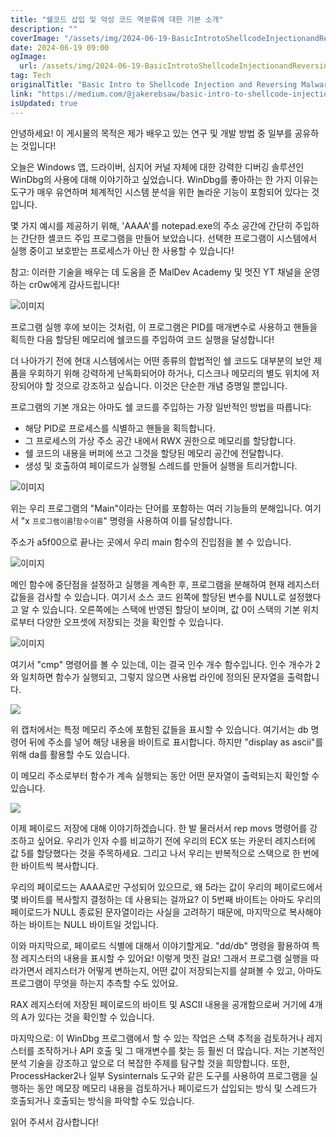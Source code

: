 ```yaml
---
title: "쉘코드 삽입 및 악성 코드 역분류에 대한 기본 소개"
description: ""
coverImage: "/assets/img/2024-06-19-BasicIntrotoShellcodeInjectionandReversingMalware_0.png"
date: 2024-06-19 09:00
ogImage:
  url: /assets/img/2024-06-19-BasicIntrotoShellcodeInjectionandReversingMalware_0.png
tag: Tech
originalTitle: "Basic Intro to Shellcode Injection and Reversing Malware"
link: "https://medium.com/@jakerebsaw/basic-intro-to-shellcode-injection-and-reversing-malware-951f2ab4d293"
isUpdated: true
---
```


안녕하세요! 이 게시물의 목적은 제가 배우고 있는 연구 및 개발 방법 중 일부를 공유하는 것입니다!

오늘은 Windows 앱, 드라이버, 심지어 커널 자체에 대한 강력한 디버깅 솔루션인 WinDbg의 사용에 대해 이야기하고 싶었습니다. WinDbg를 좋아하는 한 가지 이유는 도구가 매우 유연하며 체계적인 시스템 분석을 위한 놀라운 기능이 포함되어 있다는 것입니다.

몇 가지 예시를 제공하기 위해, 'AAAA'를 notepad.exe의 주소 공간에 간단히 주입하는 간단한 셸코드 주입 프로그램을 만들어 보았습니다. 선택한 프로그램이 시스템에서 실행 중이고 보호받는 프로세스가 아닌 한 사용할 수 있습니다!

참고: 이러한 기술을 배우는 데 도움을 준 MalDev Academy 및 멋진 YT 채널을 운영하는 cr0w에게 감사드립니다!

<!-- cozy-coder - 수평 -->

<ins class="adsbygoogle"
     style="display:block"
     data-ad-client="ca-pub-4877378276818686"
     data-ad-slot="1107185301"
     data-ad-format="auto"
     data-full-width-responsive="true"></ins>

<script>
     (adsbygoogle = window.adsbygoogle || []).push({});
</script>

![이미지](/assets/img/2024-06-19-BasicIntrotoShellcodeInjectionandReversingMalware_0.png)

프로그램 실행 후에 보이는 것처럼, 이 프로그램은 PID를 매개변수로 사용하고 핸들을 획득한 다음 할당된 메모리에 쉘코드를 주입하여 코드 실행을 달성합니다!

더 나아가기 전에 현대 시스템에서는 어떤 종류의 합법적인 쉘 코드도 대부분의 보안 제품을 우회하기 위해 강력하게 난독화되어야 하거나, 디스크나 메모리의 별도 위치에 저장되어야 할 것으로 강조하고 싶습니다. 이것은 단순한 개념 증명일 뿐입니다.

프로그램의 기본 개요는 아마도 쉘 코드를 주입하는 가장 일반적인 방법을 따릅니다:

<!-- cozy-coder - 수평 -->

<ins class="adsbygoogle"
     style="display:block"
     data-ad-client="ca-pub-4877378276818686"
     data-ad-slot="1107185301"
     data-ad-format="auto"
     data-full-width-responsive="true"></ins>

<script>
     (adsbygoogle = window.adsbygoogle || []).push({});
</script>

- 해당 PID로 프로세스를 식별하고 핸들을 획득합니다.
- 그 프로세스의 가상 주소 공간 내에서 RWX 권한으로 메모리를 할당합니다.
- 쉘 코드의 내용을 버퍼에 쓰고 그것을 할당된 메모리 공간에 전달합니다.
- 생성 및 호출하여 페이로드가 실행될 스레드를 만들어 실행을 트리거합니다.

![이미지](/assets/img/2024-06-19-BasicIntrotoShellcodeInjectionandReversingMalware_1.png)

위는 우리 프로그램의 "Main"이라는 단어를 포함하는 여러 기능들의 분해입니다. 여기서 "x `프로그램이름`!`함수이름`" 명령을 사용하여 이를 달성합니다.

주소가 a5f00으로 끝나는 곳에서 우리 main 함수의 진입점을 볼 수 있습니다.

<!-- cozy-coder - 수평 -->

<ins class="adsbygoogle"
     style="display:block"
     data-ad-client="ca-pub-4877378276818686"
     data-ad-slot="1107185301"
     data-ad-format="auto"
     data-full-width-responsive="true"></ins>

<script>
     (adsbygoogle = window.adsbygoogle || []).push({});
</script>

![이미지](/assets/img/2024-06-19-BasicIntrotoShellcodeInjectionandReversingMalware_2.png)

메인 함수에 중단점을 설정하고 실행을 계속한 후, 프로그램을 분해하여 현재 레지스터 값들을 검사할 수 있습니다. 여기서 소스 코드 왼쪽에 할당된 변수를 NULL로 설정했다고 알 수 있습니다. 오른쪽에는 스택에 반영된 할당이 보이며, 값 0이 스택의 기본 위치로부터 다양한 오프셋에 저장되는 것을 확인할 수 있습니다.

![이미지](/assets/img/2024-06-19-BasicIntrotoShellcodeInjectionandReversingMalware_3.png)

여기서 "cmp" 명령어를 볼 수 있는데, 이는 결국 인수 개수 함수입니다. 인수 개수가 2와 일치하면 함수가 실행되고, 그렇지 않으면 사용법 라인에 정의된 문자열을 출력합니다.

<!-- cozy-coder - 수평 -->

<ins class="adsbygoogle"
     style="display:block"
     data-ad-client="ca-pub-4877378276818686"
     data-ad-slot="1107185301"
     data-ad-format="auto"
     data-full-width-responsive="true"></ins>

<script>
     (adsbygoogle = window.adsbygoogle || []).push({});
</script>

<img src="/assets/img/2024-06-19-BasicIntrotoShellcodeInjectionandReversingMalware_4.png" />

위 캡처에서는 특정 메모리 주소에 포함된 값들을 표시할 수 있습니다. 여기서는 db 명령어 뒤에 주소를 넣어 해당 내용을 바이트로 표시합니다. 하지만 "display as ascii"를 위해 da를 활용할 수도 있습니다.

이 메모리 주소로부터 함수가 계속 실행되는 동안 어떤 문자열이 출력되는지 확인할 수 있습니다.

<img src="/assets/img/2024-06-19-BasicIntrotoShellcodeInjectionandReversingMalware_5.png" />

<!-- cozy-coder - 수평 -->

<ins class="adsbygoogle"
     style="display:block"
     data-ad-client="ca-pub-4877378276818686"
     data-ad-slot="1107185301"
     data-ad-format="auto"
     data-full-width-responsive="true"></ins>

<script>
     (adsbygoogle = window.adsbygoogle || []).push({});
</script>

이제 페이로드 저장에 대해 이야기하겠습니다. 한 발 물러서서 rep movs 명령어를 강조하고 싶어요. 우리가 인자 수를 비교하기 전에 우리의 ECX 또는 카운터 레지스터에 값 5를 할당했다는 것을 주목하세요. 그리고 나서 우리는 반복적으로 스택으로 한 번에 한 바이트씩 복사합니다.

우리의 페이로드는 AAAA로만 구성되어 있으므로, 왜 5라는 값이 우리의 페이로드에서 몇 바이트를 복사할지 결정하는 데 사용되는 걸까요? 이 5번째 바이트는 아마도 우리의 페이로드가 NULL 종료된 문자열이라는 사실을 고려하기 때문에, 마지막으로 복사해야 하는 바이트는 NULL 바이트일 것입니다.

이와 마지막으로, 페이로드 식별에 대해서 이야기할게요. "dd/db" 명령을 활용하여 특정 레지스터의 내용을 표시할 수 있어요! 이렇게 멋진 걸요! 그래서 프로그램 실행을 따라가면서 레지스터가 어떻게 변하는지, 어떤 값이 저장되는지를 살펴볼 수 있고, 아마도 프로그램이 무엇을 하는지 추측할 수도 있어요.

<!-- cozy-coder - 수평 -->

<ins class="adsbygoogle"
     style="display:block"
     data-ad-client="ca-pub-4877378276818686"
     data-ad-slot="1107185301"
     data-ad-format="auto"
     data-full-width-responsive="true"></ins>

<script>
     (adsbygoogle = window.adsbygoogle || []).push({});
</script>

RAX 레지스터에 저장된 페이로드의 바이트 및 ASCII 내용을 공개함으로써 거기에 4개의 A가 있다는 것을 확인할 수 있습니다.

마지막으로: 이 WinDbg 프로그램에서 할 수 있는 작업은 스택 추적을 검토하거나 레지스터를 조작하거나 API 호출 및 그 매개변수를 찾는 등 훨씬 더 많습니다. 저는 기본적인 분석 기술을 강조하고 앞으로 더 복잡한 주제를 탐구할 것을 희망합니다. 또한, ProcessHacker2나 일부 Sysinternals 도구와 같은 도구를 사용하여 프로그램을 실행하는 동안 메모장 메모리 내용을 검토하거나 페이로드가 삽입되는 방식 및 스레드가 호출되거나 호출되는 방식을 파악할 수도 있습니다.

읽어 주셔서 감사합니다!
